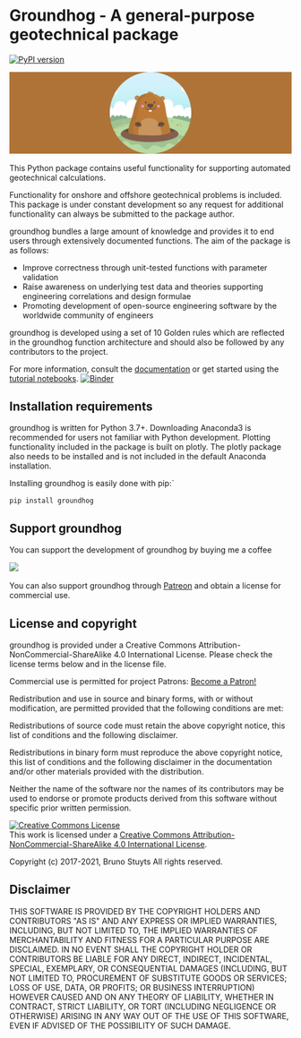 Groundhog - A general-purpose geotechnical package
====================================================

[![PyPI version](https://badge.fury.io/py/groundhog.svg)](https://badge.fury.io/py/groundhog)

![alt text][logo]



[logo]: groundhog_banner_wide.png "Logo Title Text 2"

This Python package contains useful functionality for supporting automated geotechnical calculations.

Functionality for onshore and offshore geotechnical problems is included. This package is under constant
development so any request for additional functionality can always be submitted to the package author.

groundhog bundles a large amount of knowledge and provides it to end users through extensively documented functions. The aim of the package is as follows:

   - Improve correctness through unit-tested functions with parameter validation
   - Raise awareness on underlying test data and theories supporting engineering correlations and design formulae
   - Promoting development of open-source engineering software by the worldwide community of engineers

groundhog is developed using a set of 10 Golden rules which are reflected in the groundhog function
architecture and should also be followed by any contributors to the project.

For more information, consult the [documentation](http://snakesonabrain.com/docs/groundhog/index.html) or get started using the [tutorial notebooks](https://mybinder.org/v2/gh/snakesonabrain/groundhog/master). [![Binder](https://mybinder.org/badge_logo.svg)](https://mybinder.org/v2/gh/snakesonabrain/groundhog/master)

Installation requirements
-------------------------

groundhog is written for Python 3.7+. Downloading Anaconda3 is recommended for users not familiar with Python development.
Plotting functionality included in the package is built on plotly. The plotly package also needs to be installed and
is not included in the default Anaconda installation.

Installing groundhog is easily done with pip:`

```
pip install groundhog
```


Support groundhog
-------------------

You can support the development of groundhog by buying me a coffee

<a href="https://www.buymeacoffee.com/groundhog"><img src="https://img.buymeacoffee.com/button-api/?text=Buy me a coffee&emoji=&slug=groundhog&button_colour=FFDD00&font_colour=000000&font_family=Cookie&outline_colour=000000&coffee_colour=ffffff"></a>

You can also support groundhog through <a href="https://www.patreon.com/bePatron?u=55907777">Patreon</a> and obtain a license for commercial use.

License and copyright
-----------------------

groundhog is provided under a Creative Commons Attribution-NonCommercial-ShareAlike 4.0 International License. Please check the license terms below and in the license file.

Commercial use is permitted for project Patrons: <a href="https://www.patreon.com/bePatron?u=55907777" data-patreon-widget-type="become-patron-button">Become a Patron!</a><script async src="https://c6.patreon.com/becomePatronButton.bundle.js"></script>

Redistribution and use in source and binary forms, with or without modification,
are permitted provided that the following conditions are met:

  Redistributions of source code must retain the above copyright notice, this
  list of conditions and the following disclaimer.

  Redistributions in binary form must reproduce the above copyright notice, this
  list of conditions and the following disclaimer in the documentation and/or
  other materials provided with the distribution.

  Neither the name of the software nor the names of its
  contributors may be used to endorse or promote products derived from
  this software without specific prior written permission.
  
<a rel="license" href="http://creativecommons.org/licenses/by-nc-sa/4.0/"><img alt="Creative Commons License" style="border-width:0" src="https://i.creativecommons.org/l/by-nc-sa/4.0/88x31.png" /></a><br />This work is licensed under a <a rel="license" href="http://creativecommons.org/licenses/by-nc-sa/4.0/">Creative Commons Attribution-NonCommercial-ShareAlike 4.0 International License</a>.

Copyright (c) 2017-2021, Bruno Stuyts
All rights reserved.

Disclaimer
-------------

THIS SOFTWARE IS PROVIDED BY THE COPYRIGHT HOLDERS AND CONTRIBUTORS "AS IS" AND
ANY EXPRESS OR IMPLIED WARRANTIES, INCLUDING, BUT NOT LIMITED TO, THE IMPLIED
WARRANTIES OF MERCHANTABILITY AND FITNESS FOR A PARTICULAR PURPOSE ARE
DISCLAIMED. IN NO EVENT SHALL THE COPYRIGHT HOLDER OR CONTRIBUTORS BE LIABLE FOR
ANY DIRECT, INDIRECT, INCIDENTAL, SPECIAL, EXEMPLARY, OR CONSEQUENTIAL DAMAGES
(INCLUDING, BUT NOT LIMITED TO, PROCUREMENT OF SUBSTITUTE GOODS OR SERVICES;
LOSS OF USE, DATA, OR PROFITS; OR BUSINESS INTERRUPTION) HOWEVER CAUSED AND ON
ANY THEORY OF LIABILITY, WHETHER IN CONTRACT, STRICT LIABILITY, OR TORT
(INCLUDING NEGLIGENCE OR OTHERWISE) ARISING IN ANY WAY OUT OF THE USE OF THIS
SOFTWARE, EVEN IF ADVISED OF THE POSSIBILITY OF SUCH DAMAGE.